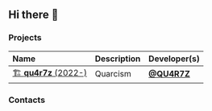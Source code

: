 ## Hi there 👋

<!--

**Here are some ideas to get you started:**

🙋‍♀️ A short introduction - what is your organization all about?
🌈 Contribution guidelines - how can the community get involved?
👩‍💻 Useful resources - where can the community find your docs? Is there anything else the community should know?
🍿 Fun facts - what does your team eat for breakfast?
🧙 Remember, you can do mighty things with the power of [Markdown](https://docs.github.com/github/writing-on-github/getting-started-with-writing-and-formatting-on-github/basic-writing-and-formatting-syntax)
-->

### Projects
| Name | Description | Developer(s) |
|:----|:----|:----|
| [🏗️&nbsp;**qu4r7z** (2022-)](https://github.com/QU4R7Z/qu4r7z) | Quarcism<br/> | [**@QU4R7Z**](https://github.com/QU4R7Z) |

### Contacts
